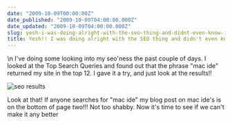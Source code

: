 ```yaml
---
date: "2009-10-09T00:00:00Z"
date_published: "2009-10-09T04:00:00.000Z"
date_updated: "2009-10-09T04:00:00.000Z"
slug: yesh-i-was-doing-alright-with-the-seo-thing-and-didnt-even-know-it
title: Yesh!! I was doing alright with the SEO thing and didn't even know it!!
---
```


\n    I've doing some looking into my seo'ness the past couple of days.  I looked at the Top Search Queries and found out that the phrase "mac ide" returned my site in the top 12.  I gave it a try, and just look at the results!!

![seo results](/media_httpimgskitchco_fdpde-scaled500.jpg)

Look at that!  If anyone searches for "mac ide" my blog post on mac ide's is on the bottom of page two!!!  Not too shabby.  Now it's time to see if we can't make it any better
